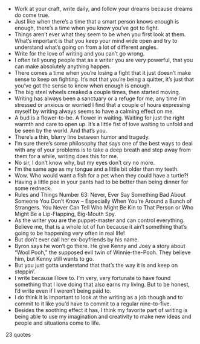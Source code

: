  - Work at your craft, write daily, and follow your dreams because dreams do come true.
 - Just like when there’s a time that a smart person knows enough is enough, there’s a time when you know you’ve got to fight.
 - Things aren’t ever what they seem to be when you first look at them. What’s important is that you keep your mind wide open and try to understand what’s going on from a lot of different angles.
 - Write for the love of writing and you can’t go wrong.
 - I often tell young people that as a writer you are very powerful, that you can make absolutely anything happen.
 - There comes a time when you’re losing a fight that it just doesn’t make sense to keep on fighting. It’s not that you’re being a quitter, it’s just that you’ve got the sense to know when enough is enough.
 - The big steel wheels creaked a couple times, then started moving.
 - Writing has always been a sanctuary or a refuge for me, any time I’m stressed or anxious or worried I find that a couple of hours expressing myself by writing always seems to have a calming effect on me.
 - A bud is a flower-to-be. A flower in waiting. Waiting for just the right warmth and care to open up. It’s a little fist of love waiting to unfold and be seen by the world. And that’s you.
 - There’s a thin, blurry line between humor and tragedy.
 - I’m sure there’s some philosophy that says one of the best ways to deal with any of your problems is to take a deep breath and step away from them for a while, writing does this for me.
 - No sir, I don’t know why, but my eyes don’t cry no more.
 - I’m the same age as my tongue and a little bit older than my teeth.
 - Wow. Who would want a fish for a pet when they could have a turtle?!
 - Having a little pee in your pants had to be better than being dinner for some redneck.
 - Rules and Things Number 63: Never, Ever Say Something Bad About Someone You Don’t Know – Especially When You’re Around a Bunch of Strangers. You Never Can Tell Who Might Be Kin to That Person or Who Might Be a Lip-Flapping, Big-Mouth Spy.
 - As the writer you are the puppet-master and can control everything. Believe me, that is a whole lot of fun because it ain’t something that’s going to be happening very often in real life!
 - But don’t ever call her ex-boyfriends by his name.
 - Byron says he won’t go there. He give Kenny and Joey a story about “Wool Pooh,” the supposed evil twin of Winnie-the-Pooh. They believe him, but Kenny still wants to go.
 - But you just gotta understand that that’s the way it is and keep on steppin’.
 - I write because I love to. I’m very, very fortunate to have found something that I love doing that also earns my living. But to be honest, I’d write even if I weren’t being paid to.
 - I do think it is important to look at the writing as a job though and to commit to it like you’d have to commit to a regular nine-to-five.
 - Besides the soothing effect it has, I think my favorite part of writing is being able to use my imagination and creativity to make new ideas and people and situations come to life.

23 quotes